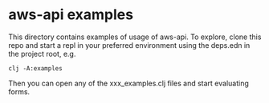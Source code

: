 # aws-api examples

This directory contains examples of usage of aws-api. To explore,
clone this repo and start a repl in your preferred environment
using the deps.edn in the project root, e.g.

```
clj -A:examples
```

Then you can open any of the xxx_examples.clj files and start evaluating forms.
